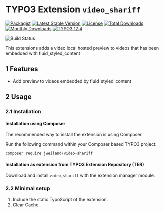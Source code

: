 # TYPO3 Extension `video_shariff`

[![Packagist][packagist-logo-stable]][extension-packagist-url]
[![Latest Stable Version][extension-build-shield]][extension-ter-url]
[![License][LICENSE_BADGE]][extension-packagist-url]
[![Total Downloads][extension-downloads-badge]][extension-packagist-url]
[![Monthly Downloads][extension-monthly-downloads]][extension-packagist-url]
[![TYPO3 12.4][TYPO3-shield]][TYPO3-12-url]

![Build Status][extension-ci-shield]

This extensions adds a video local hosted preview to videos that has been embedded with fluid_styled_content

## 1 Features

* Add preview to videos embedded by fluid_styled_content

## 2 Usage

### 2.1 Installation

#### Installation using Composer

The recommended way to install the extension is using Composer.

Run the following command within your Composer based TYPO3 project:

```
composer require jweiland/video-shariff
```

#### Installation as extension from TYPO3 Extension Repository (TER)

Download and install `video_shariff` with the extension manager module.

### 2.2 Minimal setup

1) Include the static TypoScript of the extension.
2) Clear Cache.

[extension-build-shield]: https://poser.pugx.org/jweiland/video-shariff/v/stable.svg?style=for-the-badge

[extension-ci-shield]: https://github.com/jweiland-net/video_shariff/actions/workflows/ci.yml/badge.svg

[extension-downloads-badge]: https://poser.pugx.org/jweiland/video-shariff/d/total.svg?style=for-the-badge

[extension-monthly-downloads]: https://poser.pugx.org/jweiland/video-shariff/d/monthly?style=for-the-badge

[extension-ter-url]: https://extensions.typo3.org/extension/video_shariff/

[extension-packagist-url]: https://packagist.org/packages/jweiland/video-shariff/

[packagist-logo-stable]: https://img.shields.io/badge/--grey.svg?style=for-the-badge&logo=packagist&logoColor=white

[TYPO3-12-url]: https://get.typo3.org/version/12

[TYPO3-shield]: https://img.shields.io/badge/TYPO3-12.4-green.svg?style=for-the-badge&logo=typo3

[LICENSE_BADGE]: https://img.shields.io/github/license/jweiland-net/video_shariff?label=license&style=for-the-badge
